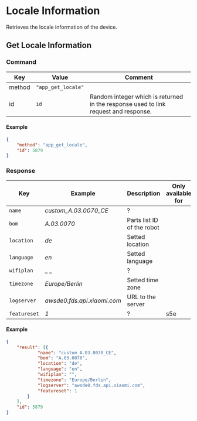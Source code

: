 # Locale Information

Retrieves the locale information of the device.

## Get Locale Information

### Command

| Key    | Value              | Comment                                                                             |
| ------ | ------------------ | ----------------------------------------------------------------------------------- |
| method | `"app_get_locale"` |                                                                                     |
| id     | `id`               | Random integer which is returned in the response used to link request and response. |

#### Example

```json
{
    "method": "app_get_locale",
    "id": 5879
}
```

### Response

| Key          | Example                     | Description                | Only available for |
| ------------ | --------------------------- | -------------------------- | ------------------ |
| `name`       | _custom_A.03.0070_CE_       | ?                          |                    |
| `bom`        | _A.03.0070_                 | Parts list ID of the robot |                    |
| `location`   | _de_                        | Setted location            |                    |
| `language`   | _en_                        | Setted  language           |                    |
| `wifiplan`   | _ _                         | ?                          |                    |
| `timezone`   | _Europe/Berlin_             | Setted  time zone          |                    |
| `logserver`  | _awsde0.fds.api.xiaomi.com_ | URL to the server          |                    |
| `featureset` | _1_                         | ?                          | s5e                |

#### Example

```json
{
    "result": [{
            "name": "custom_A.03.0070_CE",
            "bom": "A.03.0070",
            "location": "de",
            "language": "en",
            "wifiplan": "",
            "timezone": "Europe/Berlin",
            "logserver": "awsde0.fds.api.xiaomi.com",
            "featureset": 1
        }
    ],
    "id": 5879
}
```
